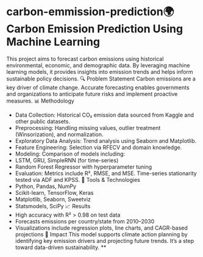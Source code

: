 # carbon-emmission-prediction🌍 Carbon Emission Prediction Using Machine Learning
This project aims to forecast carbon emissions using historical environmental, economic, and demographic data. By leveraging machine learning models, it provides insights into emission trends and helps inform sustainable policy decisions.
🔍 Problem Statement
Carbon emissions are a key driver of climate change. Accurate forecasting enables governments and organizations to anticipate future risks and implement proactive measures.
📊 Methodology
- Data Collection: Historical CO₂ emission data sourced from Kaggle and other public datasets.
- Preprocessing: Handling missing values, outlier treatment (Winsorization), and normalization.
- Exploratory Data Analysis: Trend analysis using Seaborn and Matplotlib.
- Feature Engineering: Selection via RFECV and domain knowledge.
- Modeling: Comparison of models including:
- LSTM, GRU, SimpleRNN (for time-series)
- Random Forest Regressor with hyperparameter tuning
- Evaluation: Metrics include R², RMSE, and MSE. Time-series stationarity tested via ADF and KPSS.
🧠 Tools & Technologies
- Python, Pandas, NumPy
- Scikit-learn, TensorFlow, Keras
- Matplotlib, Seaborn, Sweetviz
- Statsmodels, SciPy
📈 Results
- High accuracy with R² > 0.98 on test data
- Forecasts emissions per country/state from 2010–2030
- Visualizations include regression plots, line charts, and CAGR-based projections
🎯 Impact
This model supports climate action planning by identifying key emission drivers and projecting future trends. It’s a step toward data-driven sustainability.
**
